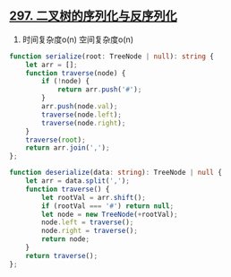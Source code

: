 ## [297. 二叉树的序列化与反序列化](https://leetcode.cn/problems/serialize-and-deserialize-binary-tree/)

1. 时间复杂度o(n) 空间复杂度o(n)
```ts
function serialize(root: TreeNode | null): string {
    let arr = [];
    function traverse(node) {
        if (!node) {
            return arr.push('#');
        }
        arr.push(node.val);
        traverse(node.left);
        traverse(node.right);
    }
    traverse(root);
    return arr.join(',');
};

function deserialize(data: string): TreeNode | null {
    let arr = data.split(',');
    function traverse() {
        let rootVal = arr.shift();
        if (rootVal === '#') return null;
        let node = new TreeNode(+rootVal);
        node.left = traverse();
        node.right = traverse();
        return node;
    }
    return traverse();
};
```